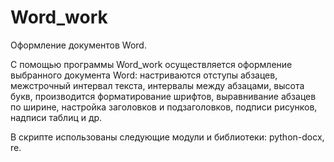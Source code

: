# Word_work
Оформление документов Word.

С помощью программы Word_work осуществляется оформление выбранного документа Word: настриваются отступы абзацев, межстрочный интервал текста, интервалы между абзацами, высота букв, производится форматирование шрифтов, выравнивание абзацев по ширине, настройка заголовков и подзаголовков, подписи рисунков, надписи таблиц и др.

В скрипте использованы следующие модули и библиотеки: python-docx, re. 
